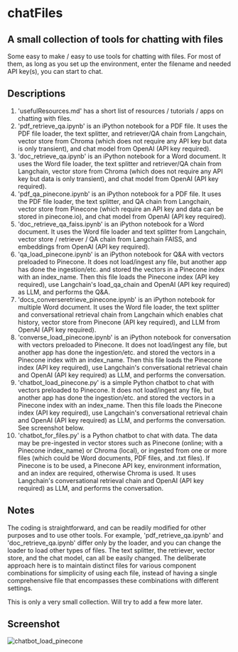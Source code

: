 # chatFiles

## A small collection of tools for chatting with files

Some easy to make / easy to use tools for chatting with files. For most of them, as long as you set up the environment, enter the filename and needed API key(s), you can start to chat.

## Descriptions
1. 'usefulResources.md' has a short list of resources / tutorials / apps on chatting with files.
2. 'pdf_retrieve_qa.ipynb' is an iPython notebook for a PDF file. It uses the PDF file loader, the text splitter, and retriever/QA chain from Langchain, vector store from Chroma (which does not require any API key but data is only transient), and chat model from OpenAI (API key required). 
3. 'doc_retrieve_qa.ipynb' is an iPython notebook for a Word document. It uses the Word file loader, the text splitter and  retriever/QA chain from Langchain, vector store from Chroma (which does not require any API key but data is only transient), and chat model from OpenAI (API key required). 
4. 'pdf_qa_pinecone.ipynb' is an iPython notebook for a PDF file. It uses the PDF file loader, the text splitter, and QA chain from Langchain, vector store from Pinecone (which require an API key and data can be stored in pinecone.io), and chat model from OpenAI (API key required). 
5. 'doc_retrieve_qa_faiss.ipynb' is an iPython notebook for a Word document. It uses the Word file loader and text splitter from Langchain, vector store / retriever / QA chain from Langchain FAISS, and embeddings from OpenAI (API key required). 
6. 'qa_load_pinecone.ipynb' is an iPython notebook for Q&A with vectors preloaded to Pinecone. It does not load/ingest any file, but another app has done the ingestion/etc. and stored the vectors in a Pinecone index with an index_name. Then this file loads the Pinecone index (API key required), use Langchain's load_qa_chain and OpenAI (API key required) as LLM, and performs the Q&A.
7. 'docs_converseretrieve_pinecone.ipynb' is an iPython notebook for multiple Word document. It uses the Word file loader, the text splitter and  conversational retrieval chain from Langchain which enables chat history, vector store from Pinecone (API key required), and LLM from OpenAI (API key required). 
8. 'converse_load_pinecone.ipynb' is an iPython notebook for conversation with vectors preloaded to Pinecone. It does not load/ingest any file, but another app has done the ingestion/etc. and stored the vectors in a Pinecone index with an index_name. Then this file loads the Pinecone index (API key required), use Langchain's conversational retrieval chain and OpenAI (API key required) as LLM, and performs the conversation.
9. 'chatbot_load_pinecone.py' is a simple Python chatbot to chat with vectors preloaded to Pinecone. It does not load/ingest any file, but another app has done the ingestion/etc. and stored the vectors in a Pinecone index with an index_name. Then this file loads the Pinecone index (API key required), use Langchain's conversational retrieval chain and OpenAI (API key required) as LLM, and performs the conversation. See screenshot below.
10. 'chatbot_for_files.py' is a Python chatbot to chat with data. The data may be pre-ingested in vector stores such as Pinecone (online; with a Pinecone index_name) or Chroma (local), or ingested from one or more files (which could be Word documents, PDF files, and .txt files). If Pinecone is to be used, a Pinecone API key, environment information, and an index are required, otherwise Chroma is used. It  uses Langchain's conversational retrieval chain and OpenAI (API key required) as LLM, and performs the conversation. 

## Notes
The coding is straightforward, and can be readily modified for other purposes and to use other tools. For example, 'pdf_retrieve_qa.ipynb' and 'doc_retrieve_qa.ipynb' differ only by the loader, and you can change the loader to load other types of files. The text splitter, the retriever, vector store, and the chat model, can all be easily changed. The deliberate approach here is to maintain distinct files for various component combinations for simplicity of using each file, instead of having a single comprehensive file that encompasses these combinations with different settings. 

This is only a very small collection. Will try to add a few more later.

## Screenshot
![chatbot_load_pinecone](https://user-images.githubusercontent.com/8711788/235317845-a94a3122-1e56-4ef4-81d4-3fbc89910093.png)